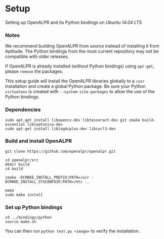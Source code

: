 # Setup

Setting up OpenALPR and its Python bindings on *Ubuntu 14.04 LTS*

### Notes

We recommend building OpenALPR from source instead of installing it from Aptitude. The Python bindings from the most current repository may not be compatible with older releases.

If OpenALPR is already installed (without Python bindings) using `apt-get`, please `remove` the packages.

This setup guide will install the OpenALPR libraries globally to a `/usr` installation and create a global Python package. Be sure your Python `virtualenv` is created with `--system-site-packages` to allow the use of the Python bindings.

### Dependencies

```
sudo apt-get install libopencv-dev libtesseract-dev git cmake build-essential libleptonica-dev
sudo apt-get install liblog4cplus-dev libcurl3-dev
```

### Build and install OpenALPR

```
git clone https://github.com/openalpr/openalpr.git

cd openalpr/src
mkdir build
cd build

cmake -DCMAKE_INSTALL_PREFIX:PATH=/usr -DCMAKE_INSTALL_SYSCONFDIR:PATH=/etc ..

make
sudo make install
```

### Set up Python bindings

```
cd ../bindings/python
source make.sh
```

You can then run `python test.py <image>` to verify the installation.
